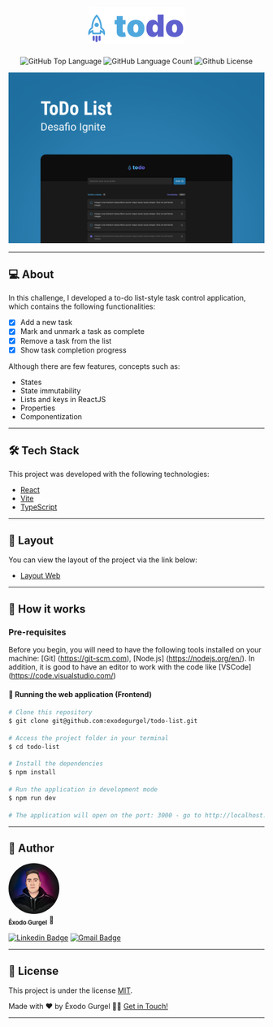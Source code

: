 <h1 align="center">
  <img src=".github/Logo.png" /> 
</h1>

<p align="center" margin-top="25px" >
  <img alt="GitHub Top Language" src="https://img.shields.io/github/languages/top/exodogurgel/todo-list" />
  
  <img alt="GitHub Language Count" src="https://img.shields.io/github/languages/count/exodogurgel/todo-list" />
  
  <img alt="Github License" src="https://img.shields.io/github/license/exodogurgel/todo-list?color=blueviolet" />
</p>

![image](.github/ToDoList.png)
___

## 💻 About


In this challenge, I developed a to-do list-style task control application, which contains the following functionalities:
- [x] Add a new task
- [x] Mark and unmark a task as complete
- [x] Remove a task from the list
- [x] Show task completion progress

Although there are few features, concepts such as:
- States
- State immutability
- Lists and keys in ReactJS
- Properties
- Componentization
___

## 🛠 Tech Stack

This project was developed with the following technologies:

- [React](https://reactjs.org)
- [Vite](https://vitejs.dev)
- [TypeScript](https://www.typescriptlang.org)
___

## 🔖 Layout

You can view the layout of the project via the link below:

- [Layout Web](https://www.figma.com/files/recent?fuid=1032441823065182190)
___

## 🚀 How it works

### Pre-requisites
Before you begin, you will need to have the following tools installed on your machine: [Git] (https://git-scm.com), [Node.js] (https://nodejs.org/en/). In addition, it is good to have an editor to work with the code like [VSCode] (https://code.visualstudio.com/)

#### 🧭 Running the web application (Frontend)

```bash
# Clone this repository
$ git clone git@github.com:exodogurgel/todo-list.git

# Access the project folder in your terminal
$ cd todo-list

# Install the dependencies
$ npm install

# Run the application in development mode
$ npm run dev

# The application will open on the port: 3000 - go to http://localhost:5173
```
___

## 🦸 Author

<a href="https://blog.rocketseat.com.br/author/exodo/">
 <img style="border-radius: 50%;" src="https://github.com/exodogurgel/exodogurgel/blob/main/images/b11993be-e073-4a30-adae-2fee655ccdd5.png?raw=true" width="100px;" alt="Êxodo Gurgel"/> 
 <br />
 <sub><b>Êxodo Gurgel</b></sub></a> <a href="https://blog.rocketseat.com.br/author/exodo/" title="Rocketseat"></a> 🚀
 <br />

[![Linkedin Badge](https://img.shields.io/badge/-Exodo-blue?style=flat-square&logo=Linkedin&logoColor=white&link=https://www.linkedin.com/in/exodo-gurgel/)](https://www.linkedin.com/in/exodo-gurgel/) 
[![Gmail Badge](https://img.shields.io/badge/-exodowellis@gmail.com-c14438?style=flat-square&logo=Gmail&logoColor=white&link=mailto:exodowellis@gmail.com)](mailto:exodowellis@gmail.com)

---

## 📝 License

This project is under the license [MIT](./LICENSE).

Made with ❤️ by Êxodo Gurgel 👋🏽 [Get in Touch!](Https://www.linkedin.com/in/exodo-gurgel/)

---
